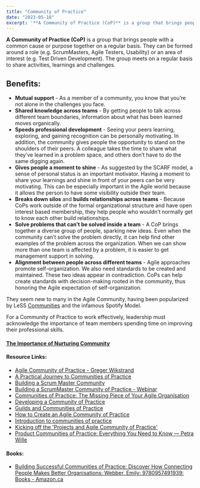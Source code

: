 ```yaml
---
title: "Community of Practice"
date: "2023-05-18"
excerpt: '**A Community of Practice (CoP)** is a group that brings people with a common cause or'
---
```


**A Community of Practice (CoP)** is a group that brings people with a common cause or purpose together on a regular basis. They can be formed around a role (e.g. ScrumMasters, Agile Testers, Usability) or an area of interest (e.g. Test Driven Development). The group meets on a regular basis to share activities, learnings and challenges.

## Benefits:

- **Mutual support** - As a member of a community, you know that you’re not alone in the challenges you face.
- **Shared knowledge across teams** - By getting people to talk across different team boundaries, information about what has been learned moves organically.
- **Speeds professional development** - Seeing your peers learning, exploring, and gaining recognition can be personally motivating. In addition, the community gives people the opportunity to stand on the shoulders of their peers. A colleague takes the time to share what they’ve learned in a problem space, and others don’t have to do the same digging again.
- **Gives people a moment to shine** - As suggested by the SCARF model, a sense of personal status is an important motivator. Having a moment to share your learnings and shine in front of your peers can be very motivating. This can be especially important in the Agile world because it allows the person to have some visibility outside their team.
- **Breaks down silos** and **builds relationships across teams** - Because CoPs work outside of the formal organizational structure and have open interest based membership, they help people who wouldn’t normally get to know each other build relationships.
- **Solve problems that can’t be solved inside a team** - A CoP brings together a diverse group of people, sparking new ideas. Even when the community can’t solve the problem directly, it can help find other examples of the problem across the organization. When we can show more than one team is affected by a problem, it is easier to get management support in solving.
- **Alignment between people across different teams** - Agile approaches promote self-organization. We also need standards to be created and maintained. These two ideas appear in contradiction. CoPs can help create standards with decision-making rooted in the community, thus honoring the Agile expectation of self-organization.

They seem new to many in the Agile Community, having been popularized by LeSS [Communities](https://less.works/less/structure/communities) and the infamous Spotify Model.

For a Community of Practice to work effectively, leadership must acknowledge the importance of team members spending time on improving their professional skills.

#### [The Importance of Nurturing Community](/blog/the-importance-of-nurturing-community.html)

#### Resource Links:

- [Agile Community of Practice - Greger Wikstrand](https://www.gregerwikstrand.com/agile-community-of-practice/)
- [A Practical Journey to Communities of Practice](https://freeagile.org/2017/08/25/a-practical-journey-to-communities-of-practice/)
- [Building a Scrum Master Community](https://www.agilealliance.org/resources/experience-reports/creole-cottage-pattern-building-scrum-master-community-solving-company-wide-problems/)
- [Building a ScrumMaster Community of Practice - Webinar](https://resources.scrumalliance.org/Webinar/building-a-scrummaster-community-of-practice)
- [Communities of Practice: The Missing Piece of Your Agile Organisation](https://www.infoq.com/articles/communities-of-practice-agile-organisation)
- [Developing a Community of Practice](https://teamtilt.co.uk/community-of-practice/)
- [Guilds and Communities of Practice](https://agilefellow.com/2018/03/29/guilds-and-communities-of-practice/)
- [How to Create an Agile Community of Practice](https://www.scrum.org/resources/blog/how-create-agile-community-practice)
- [Introduction to communities of practice](https://www.wenger-trayner.com/introduction-to-communities-of-practice)
- [Kicking off the 'Projects and Agile Community of Practice'](https://www.equinox.co.nz/blog/kicking-off-projects-agile-community-practice)
- [Product Communities of Practice: Everything You Need to Know — Petra Wille](https://www.petra-wille.com/blog/product-communities-of-practice-everything-you-need-to-know)

#### Books:

- [Building Successful Communities of Practice: Discover How Connecting People Makes Better Organisations: Webber, Emily: 9780957491939: Books - Amazon.ca](https://amzn.to/3M9KsqA)
